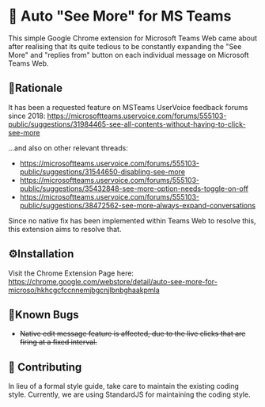 # 📖 Auto "See More" for MS Teams
This simple Google Chrome extension for Microsoft Teams Web came about after realising that its quite tedious to be constantly expanding the "See More" and "replies from" button on each individual message on Microsoft Teams Web.

## 🤔Rationale
It has been a requested feature on MSTeams UserVoice feedback forums since 2018: https://microsoftteams.uservoice.com/forums/555103-public/suggestions/31984465-see-all-contents-without-having-to-click-see-more

...and also on other relevant threads:
* https://microsoftteams.uservoice.com/forums/555103-public/suggestions/31544650-disabling-see-more
* https://microsoftteams.uservoice.com/forums/555103-public/suggestions/35432848-see-more-option-needs-toggle-on-off
* https://microsoftteams.uservoice.com/forums/555103-public/suggestions/38472562-see-more-always-expand-conversations

Since no native fix has been implemented within Teams Web to resolve this, this extension aims to resolve that.

## ⚙️Installation
Visit the Chrome Extension Page here: https://chrome.google.com/webstore/detail/auto-see-more-for-microso/hkhcgcfccnnemjbgcnjlbnbghaakpmla

## 🐞Known Bugs
* ~~Native edit message feature is affected, due to the live clicks that are firing at a fixed interval.~~

## 🤝 Contributing
In lieu of a formal style guide, take care to maintain the existing coding style. Currently, we are using StandardJS for maintaining the coding style.







